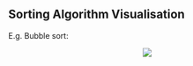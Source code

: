 ## Sorting Algorithm Visualisation

E.g. Bubble sort:

<p align="center">
	<img src="bubble_sort.gif"/>
</p>

